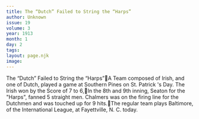 ```yaml
---
title: The “Dutch” Failed to String the “Harps”
author: Unknown
issue: 19
volume: 3
year: 1913
month: 1
day: 2
tags:
layout: page.njk
image:
---
```

The “Dutch” Failed to String the “Harps”A Team composed of Irish, and one of Dutch, played a game at Southern Pines on St. Patrick 's Day. The Irish won by the Score of 7 to 6,In the 8th and 9th inning, Seaton for the "Harps", fanned 5 straight men. Chalmers was on the firing line for the Dutchmen and was touched up for 9 hits.The regular team plays Baltimore, of the International League, at Fayettville, N. C. today.
